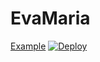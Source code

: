 # EvaMaria
[Example](https://t.me/Kaliyum_Chiriyum)
[![Deploy](https://www.herokucdn.com/deploy/button.svg)](https://heroku.com/deploy?template=https://github.com/Mr-dark-prince/EvaMaria)
